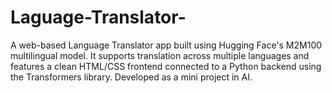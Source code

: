 # Laguage-Translator-
A web-based Language Translator app built using Hugging Face's M2M100 multilingual model. It supports translation across multiple languages and features a clean HTML/CSS frontend connected to a Python backend using the Transformers library. Developed as a mini project in AI.
